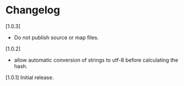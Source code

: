 # Changelog

[1.0.3]
- Do not publish source or map files.

[1.0.2]
- allow automatic conversion of strings to utf-8 before calculating the hash.

[1.0.1] Initial release.
